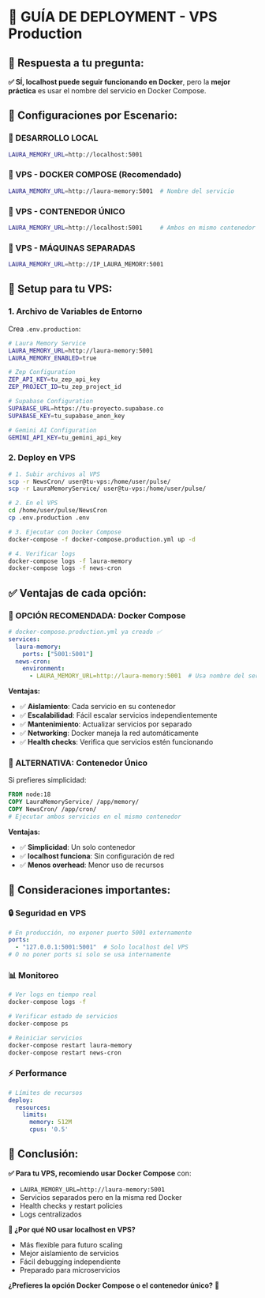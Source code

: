 # 🚀 GUÍA DE DEPLOYMENT - VPS Production

## 🎯 **Respuesta a tu pregunta:**

**✅ SÍ, localhost puede seguir funcionando en Docker**, pero la **mejor práctica** es usar el nombre del servicio en Docker Compose.

## 🐳 **Configuraciones por Escenario:**

### **📍 DESARROLLO LOCAL**
```bash
LAURA_MEMORY_URL=http://localhost:5001
```

### **📍 VPS - DOCKER COMPOSE (Recomendado)**
```bash
LAURA_MEMORY_URL=http://laura-memory:5001  # Nombre del servicio
```

### **📍 VPS - CONTENEDOR ÚNICO**
```bash
LAURA_MEMORY_URL=http://localhost:5001     # Ambos en mismo contenedor
```

### **📍 VPS - MÁQUINAS SEPARADAS**
```bash
LAURA_MEMORY_URL=http://IP_LAURA_MEMORY:5001
```

## 🔧 **Setup para tu VPS:**

### **1. Archivo de Variables de Entorno**
Crea `.env.production`:
```bash
# Laura Memory Service
LAURA_MEMORY_URL=http://laura-memory:5001
LAURA_MEMORY_ENABLED=true

# Zep Configuration
ZEP_API_KEY=tu_zep_api_key
ZEP_PROJECT_ID=tu_zep_project_id

# Supabase Configuration
SUPABASE_URL=https://tu-proyecto.supabase.co
SUPABASE_KEY=tu_supabase_anon_key

# Gemini AI Configuration  
GEMINI_API_KEY=tu_gemini_api_key
```

### **2. Deploy en VPS**
```bash
# 1. Subir archivos al VPS
scp -r NewsCron/ user@tu-vps:/home/user/pulse/
scp -r LauraMemoryService/ user@tu-vps:/home/user/pulse/

# 2. En el VPS
cd /home/user/pulse/NewsCron
cp .env.production .env

# 3. Ejecutar con Docker Compose
docker-compose -f docker-compose.production.yml up -d

# 4. Verificar logs
docker-compose logs -f laura-memory
docker-compose logs -f news-cron
```

## ✅ **Ventajas de cada opción:**

### **🎯 OPCIÓN RECOMENDADA: Docker Compose**
```yaml
# docker-compose.production.yml ya creado ✅
services:
  laura-memory:
    ports: ["5001:5001"]
  news-cron:
    environment:
      - LAURA_MEMORY_URL=http://laura-memory:5001  # Usa nombre del servicio
```

**Ventajas:**
- ✅ **Aislamiento**: Cada servicio en su contenedor
- ✅ **Escalabilidad**: Fácil escalar servicios independientemente  
- ✅ **Mantenimiento**: Actualizar servicios por separado
- ✅ **Networking**: Docker maneja la red automáticamente
- ✅ **Health checks**: Verifica que servicios estén funcionando

### **🔧 ALTERNATIVA: Contenedor Único**
Si prefieres simplicidad:
```dockerfile
FROM node:18
COPY LauraMemoryService/ /app/memory/
COPY NewsCron/ /app/cron/
# Ejecutar ambos servicios en el mismo contenedor
```

**Ventajas:**
- ✅ **Simplicidad**: Un solo contenedor
- ✅ **localhost funciona**: Sin configuración de red
- ✅ **Menos overhead**: Menor uso de recursos

## 🚨 **Consideraciones importantes:**

### **🔒 Seguridad en VPS**
```yaml
# En producción, no exponer puerto 5001 externamente
ports:
  - "127.0.0.1:5001:5001"  # Solo localhost del VPS
# O no poner ports si solo se usa internamente
```

### **📊 Monitoreo**
```bash
# Ver logs en tiempo real
docker-compose logs -f

# Verificar estado de servicios
docker-compose ps

# Reiniciar servicios
docker-compose restart laura-memory
docker-compose restart news-cron
```

### **⚡ Performance**
```yaml
# Límites de recursos
deploy:
  resources:
    limits:
      memory: 512M
      cpus: '0.5'
```

## 🎯 **Conclusión:**

**✅ Para tu VPS, recomiendo usar Docker Compose** con:
- `LAURA_MEMORY_URL=http://laura-memory:5001`
- Servicios separados pero en la misma red Docker
- Health checks y restart policies
- Logs centralizados

**🚀 ¿Por qué NO usar localhost en VPS?**
- Más flexible para futuro scaling
- Mejor aislamiento de servicios  
- Fácil debugging independiente
- Preparado para microservicios

**¿Prefieres la opción Docker Compose o el contenedor único?** 🤔 